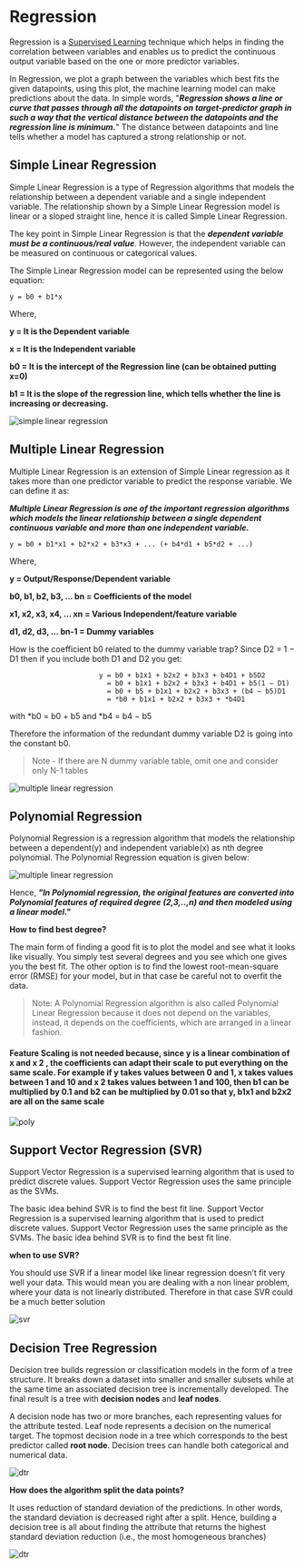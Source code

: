 # Regression

Regression is a [Supervised Learning](https://en.wikipedia.org/wiki/Supervised_learning#:~:text=Supervised%20learning%20(SL)%20is%20the,on%20example%20input%2Doutput%20pairs.&text=A%20supervised%20learning%20algorithm%20analyzes,used%20for%20mapping%20new%20examples.) technique which helps in finding the correlation between variables and enables us to predict the continuous output variable based on the one or more predictor variables.

In Regression, we plot a graph between the variables which best fits the given datapoints, using this plot, the machine learning model can make predictions about the data. In simple words, "***Regression shows a line or curve that passes through all the datapoints on target-predictor graph in such a way that the vertical distance between the datapoints and the regression line is minimum.***" The distance between datapoints and line tells whether a model has captured a strong relationship or not.

## Simple Linear Regression

Simple Linear Regression is a type of Regression algorithms that models the relationship between a dependent variable and a single independent variable. The relationship shown by a Simple Linear Regression model is linear or a sloped straight line, hence it is called Simple Linear Regression.

The key point in Simple Linear Regression is that the ***dependent variable must be a continuous/real value***. However, the independent variable can be measured on continuous or categorical values.

The Simple Linear Regression model can be represented using the below equation:

```
y = b0 + b1*x 
```

Where,

**y = It is the Dependent variable**

**x = It is the Independent variable**

**b0 = It is the intercept of the Regression line (can be obtained putting x=0)**

**b1 = It is the slope of the regression line, which tells whether the line is increasing or decreasing.**


![simple linear regression](https://i.ibb.co/vxw8LsZ/Screenshot-27.png)


## Multiple Linear Regression

Multiple Linear Regression is an extension of Simple Linear regression as it takes more than one predictor variable to predict the response variable. We can define it as:

***Multiple Linear Regression is one of the important regression algorithms which models the linear relationship between a single dependent continuous variable and more than one independent variable.***

```
y = b0 + b1*x1 + b2*x2 + b3*x3 + ... (+ b4*d1 + b5*d2 + ...)
```

Where,

**y = Output/Response/Dependent variable**

**b0, b1, b2, b3, ... bn = Coefficients of the model**

**x1, x2, x3, x4, ... xn = Various Independent/feature variable**

**d1, d2, d3, ... bn-1 = Dummy variables**

How is the coefficient b0 related to the dummy variable trap?
Since D2 = 1 − D1 then if you include both D1 and D2 you get:

                          y = b0 + b1x1 + b2x2 + b3x3 + b4D1 + b5D2
                            = b0 + b1x1 + b2x2 + b3x3 + b4D1 + b5(1 − D1)
                            = b0 + b5 + b1x1 + b2x2 + b3x3 + (b4 − b5)D1
                            = *b0 + b1x1 + b2x2 + b3x3 + *b4D1
                            
with *b0 = b0 + b5 and *b4 = b4 − b5

Therefore the information of the redundant dummy variable D2 is going into the constant b0.


>Note - If there are N dummy variable table, omit one and consider only N-1 tables

![multiple linear regression](https://i.imgur.com/GHAtNx9.png)


## Polynomial Regression

Polynomial Regression is a regression algorithm that models the relationship between a dependent(y) and independent variable(x) as nth degree polynomial. The Polynomial Regression equation is given below:

![multiple linear regression](https://i.imgur.com/H9vVcQf.png)

Hence, ***"In Polynomial regression, the original features are converted into Polynomial features of required degree (2,3,..,n) and then modeled using a linear model."***

**How to find best degree?** 

The main form of finding a good fit is to plot the model and see what it looks like visually. You simply test several degrees and you see which one gives you the best fit. The other option is to find the lowest root-mean-square error (RMSE) for your model, but in that case be careful not to overfit the data.

> Note: A Polynomial Regression algorithm is also called Polynomial Linear Regression because it does not depend on the variables, instead, it depends on the coefficients, which are arranged in a linear fashion.

#### Feature Scaling is not needed because, since y is a linear combination of x and x 2 , the coefficients can adapt their scale to put everything on the same scale. For example if y takes values between 0 and 1, x takes values between 1 and 10 and x 2 takes values between 1 and 100, then b1 can be multiplied by 0.1 and b2 can be multiplied by 0.01 so that y, b1x1 and b2x2 are all on the same scale

![poly](https://i.ytimg.com/vi/2wzxzHoW-sg/maxresdefault.jpg)


## Support Vector Regression (SVR)

Support Vector Regression is a supervised learning algorithm that is used to predict discrete values. Support Vector Regression uses the same principle as the SVMs. 

The basic idea behind SVR is to find the best fit line. Support Vector Regression is a supervised learning algorithm that is used to predict discrete values. Support Vector Regression uses the same principle as the SVMs. The basic idea behind SVR is to find the best fit line.

**when to use SVR?**

You should use SVR if a linear model like linear regression doesn’t fit very well your data. This would mean you are dealing with a non linear problem, where your data is not linearly distributed. Therefore in that case SVR could be a much better solution

![svr](https://i.imgur.com/9GlOzLC.png)


## Decision Tree Regression

Decision tree builds regression or classification models in the form of a tree structure. It breaks down a dataset into smaller and smaller subsets while at the same time an associated decision tree is incrementally developed. The final result is a tree with **decision nodes** and **leaf nodes**. 

A decision node has two or more branches, each representing values for the attribute tested. Leaf node represents a decision on the numerical target. The topmost decision node in a tree which corresponds to the best predictor called **root node**. Decision trees can handle both categorical and numerical data. 

![dtr](https://i.imgur.com/u4unj7u.png)

**How does the algorithm split the data points?**

It uses reduction of standard deviation of the predictions. In other words, the standard deviation is decreased right after a split. Hence, building a decision tree is all about finding the attribute that returns the highest standard deviation reduction (i.e., the most homogeneous branches)

![dtr](https://i.imgur.com/KuBsA7g.png)

